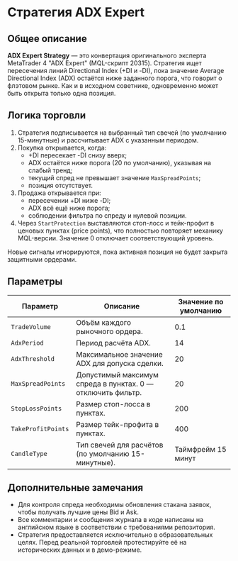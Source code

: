 # Стратегия ADX Expert

## Общее описание
**ADX Expert Strategy** — это конвертация оригинального эксперта MetaTrader 4 "ADX Expert" (MQL-скрипт 20315). Стратегия ищет пересечения линий Directional Index (+DI и -DI), пока значение Average Directional Index (ADX) остаётся ниже заданного порога, что говорит о флэтовом рынке. Как и в исходном советнике, одновременно может быть открыта только одна позиция.

## Логика торговли
1. Стратегия подписывается на выбранный тип свечей (по умолчанию 15-минутные) и рассчитывает ADX с указанным периодом.
2. Покупка открывается, когда:
   - +DI пересекает -DI снизу вверх;
   - ADX остаётся ниже порога (20 по умолчанию), указывая на слабый тренд;
   - текущий спред не превышает значение `MaxSpreadPoints`;
   - позиция отсутствует.
3. Продажа открывается при:
   - пересечении +DI ниже -DI;
   - ADX всё ещё ниже порога;
   - соблюдении фильтра по спреду и нулевой позиции.
4. Через `StartProtection` выставляются стоп-лосс и тейк-профит в ценовых пунктах (price points), что полностью повторяет механику MQL-версии. Значение 0 отключает соответствующий уровень.

Новые сигналы игнорируются, пока активная позиция не будет закрыта защитными ордерами.

## Параметры
| Параметр | Описание | Значение по умолчанию |
| --- | --- | --- |
| `TradeVolume` | Объём каждого рыночного ордера. | 0.1 |
| `AdxPeriod` | Период расчёта ADX. | 14 |
| `AdxThreshold` | Максимальное значение ADX для допуска сделки. | 20 |
| `MaxSpreadPoints` | Допустимый максимум спреда в пунктах. 0 — отключить фильтр. | 20 |
| `StopLossPoints` | Размер стоп-лосса в пунктах. | 200 |
| `TakeProfitPoints` | Размер тейк-профита в пунктах. | 400 |
| `CandleType` | Тип свечей для расчётов (по умолчанию 15-минутные). | Таймфрейм 15 минут |

## Дополнительные замечания
- Для контроля спреда необходимы обновления стакана заявок, чтобы получать лучшие цены Bid и Ask.
- Все комментарии и сообщения журнала в коде написаны на английском языке в соответствии с требованиями репозитория.
- Стратегия предоставляется исключительно в образовательных целях. Перед реальной торговлей протестируйте её на исторических данных и в демо-режиме.
